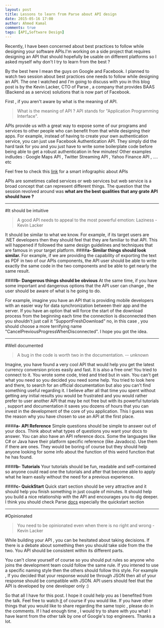 ```yaml
---
layout: post
title: Lessons to learn from Parse about API design
date: 2015-05-16 17:00
author: Ahmed Kamal
comments: true
tags: [API,Software Design]
---
```

Recently, I have been concerned about best practices to follow while designing your software APIs.I'm working on a side project that requires designing an API that should hopefully be usable on different platforms so I asked myself why don't I try to learn from the best ?

By the best here I mean the guys on Google and Facebook. I planned to watch two session about best practices one needs to follow while designing an API. The one I watched and I'm going to discuss with you in this blog post is by the Kevin Lacker,  CTO of Parse , a company that provides BAAS (Backend as a service) solutions that is now part of Facebook.

First , if you aren't aware by what is the meaning of API.

> What is the meaning of API ? 
> API stands for "Application Programming Interface". 

APIs provide us with a great way to expose some of our programs and services to other people who can benefit from that while designing their apps. For example, instead of having to create your own authentication service, you can just use Facebook Authentication API. 
They simply did the hard task for you and you just have to write some boilerplate code before being able to get a robust authentication in few minutes!
Other examples indludes : Google Maps API , Twitter Streaming API , Yahoo Finance API , …. etc

Feel free to check this [link](https://www.pinterest.com/pin/481111172665337191/) for a smart infographic about APIs


APIs are sometimes called services or web services but web service is a broad concept that can represent  different things. The question that the session revolved around was **what are the best qualities that any grate API should have ?**

----------
#It should be intuitive
>  A good API needs to appeal to the most powerful emotion: Laziness - Kevin Lacker

 
It should be similar to what we know. For example, if its target users are .NET developers then they should feel that they are familiar to that API. This will happened if followed the same design guidelines and techniques that are famous in your target platform. 
####**a-	Similar things should look similar.**
For example, if we are providing the capability of exporting the text as PDF in two of our APIs components, the API user should be able to write exactly the same code in the two components and be able to get nearly the same result. 


####**b-	Dangerous things should be obvious**
At the same time, if you have some important and dangerous options that the API user  can change , the user should be aware of what is he going to do.

For example, imagine you have an API that is providing mobile developers with an easier way for data synchronization between their app and the server. If you have an option that will force the start of the download process from the beginning each time the connection is disconnected then you shouldn't just call it "SupportFreshDownload" no, in this case , you should choose a more terrifying name "CancelPreviousProgressWhenDisconnected". I hope you got the idea.


----------
#Well documented
> A bug in the code is worth two in the documentation.   -- unknown

Imagine, you have found a very cool API that would help you get the latest currency conversion prices easily and fast. It is also a free one! You tried to connect to it. You wrote some code, tried and tried but in vain. You can't get what you need so you decided you need some help. You tried to look here and there, to search for an official documentation but also you can't find something useful regarding it. 
I believe after all that time you spent without getting any initial results you would be frustrated and you would rather prefer to user another API that may be not free but with its powerful tutorials , support and documentation it saves you dozens of hours that you can invest in the development of the core of you application. This I guess was the reason why you have chosen to use an API at the first place.

####**a-	API Reference**
Simple questions should be simple to answer out of your docs. Think about what types of questions you want your docs to answer. 
You can also have an API reference docs. Some the languages like C# or Java have their platform specific reference (like Javadocs). Use them if there are ones. They would be boring of course but they should help anyone looking for some info about the function of this weird function that he has found.

####**b-	Tutorials**
Your tutorials should be fun, readable and self-contained so anyone could read one the tutorials and after that become able to apply what he learn easily without the need for a previous experience.

####**c-	QuickStart**
Quick start section should be very attractive and it should help you finish something in just couple of minutes. It should help you build a nice relationship with the API and encourages you to dig deeper.
I think you should check Parse [docs](https://parse.com/docs) especially the quickstart section



----------
#Opinionated
> You need to be opinionated even when there is no right and wrong - Kevin Lacker

While building your API , you can be hesitated about taking decisions. If there is a debate about something then you should take side from the the two. 
You API should be consistent within its different parts. 

You can't clone yourself of course so you should put rules so anyone who joins the development team could follow the same rule. If you intened to use a specific naming style then the others should follow this style. For example ,  If you decided that your response would be through JSON then all of your response should be compatible with JSON. API users should feel that the API is developed by one developer only :)


So that all I have for this post. I hope it could help you as I benefited from the talk. Feel free to watch [it](https://www.youtube.com/watch?v=qCdpTji8nxo) of course if you would like. If you have other things that you would like to share regarding the same topic , please do in the comments. If I had enough time , I would try to share with you what I have learnt from the other talk by one of Google's top engineers. Thanks a lot. 

